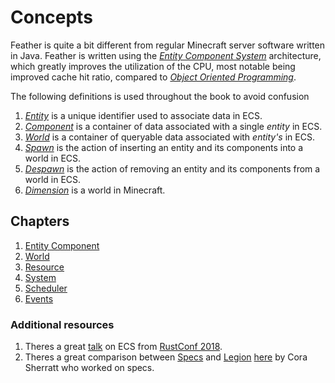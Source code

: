 # Concepts
Feather is quite a bit different from regular Minecraft server software written in Java. Feather is written using the [*Entity Component System*](https://en.wikipedia.org/wiki/Entity_component_system) architecture, which greatly improves the utilization of the CPU, most notable being improved cache hit ratio, compared to [*Object Oriented Programming*](https://en.wikipedia.org/wiki/Object-oriented_programming).

The following definitions is used throughout the book to avoid confusion
1. *[Entity](TODO)* is a unique identifier used to associate data in ECS.
2. *[Component](TODO)* is a container of data associated with a single *entity* in ECS.
3. *[World](TODO)* is a container of queryable data associated with *entity's* in ECS.
4. *[Spawn](TODO)* is the action of inserting an entity and its components into a world in ECS.
5. *[Despawn](TODO)* is the action of removing an entity and its components from a world in ECS.
6. *[Dimension](TODO)* is a world in Minecraft.

## Chapters
1. [Entity Component](./entity-component.md)
2. [World](./world.md)
3. [Resource](./resource.md)
4. [System](./system.md)
5. [Scheduler](./scheduler.md)
6. [Events](./events.md)


### Additional resources
1. Theres a great [talk](https://kyren.github.io/2018/09/14/rustconf-talk.html) on ECS from [RustConf 2018](https://2018.rustconf.com/).
2. Theres a great comparison between [Specs](https://docs.rs/specs/0.16.1/specs/) and [Legion](https://docs.rs/legion/0.2.1/legion/) [here](https://csherratt.github.io/blog/posts/specs-and-legion/) by Cora Sherratt who worked on specs.